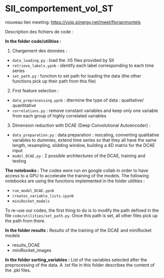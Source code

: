 # SII_comportement_vol_ST

nouveau lien meeting:
https://voip.siinergy.net/meet/florianmontels

Description des fichiers de code : 

**In the folder code/utilities :** 
  1) Chargement des données : 
  - `data_loading.py` : load the .h5 files provided by SII 
  - `retrieve_labels.ypnb` : identify each label corresponding to each time series
  - `set_path.py` : function to set path for loading the data (the other functions pick up their path from this file)

  2) First feature selection : 
  - `data_preprocessing.ypnb` : dtermine the type of data : qualitative/ quantitative
  - `correlations.py` : remove constant variables and keep only one variable from each group of highly correlated variables

  3) Dimension reduction with DCAE (Deep Convolutional Autoencoder) : 
  - `data_preparation.py` : data preparation : rescaling, converting qualitative variables to dummies, extend time series so that they all have the same length, resampling, slidding window, building a 4D matrix for the DCAE input
  - `model_DCAE.py` : 2 possible architectures of the DCAE, training and testing
 
**The notebooks :**
The codes were run on google collab in order to have access to a GPU to accelerate the training of the models. The following notebooks are using the functions implemented in the folder utilities :
  - `run_model_DCAE.ypnb`
  - `creates_variable_lists.ipynb`
  - `miniRocket_models`
 
To re-use our codes, the first thing to do is to modify the path defined in the file `code/utilities/set_path.py`. Once this path is set, all other files pick up the path from there. 

**In the folder results :** Results of the training of the DCAE and miniRocket models
  - results_DCAE
  - miniRocket_images 
  
**In the folder sorting_variables :** List of the variables selected after the preprocessing of the data. A .txt file in this folder describes the content of the .pkl files.


